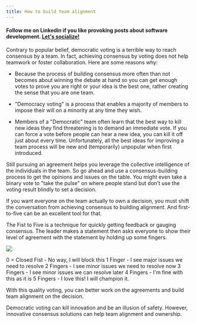 ```yaml
---
title: How to build team alignment
---
```


#### Follow me on Linkedin if you like provoking posts about software development. [Let's socialize!](https://www.linkedin.com/in/alexsandro-souza-dev/detail/recent-activity/shares/)

Contrary to popular belief, democratic voting is a terrible way to reach consensus by a team.
In fact, achieving consensus by voting does not help teamwork or foster collaboration. Here are some reasons why:

- Because the process of building consensus more often than not becomes about winning the debate at hand so you can get enough votes to prove you are right or your idea is the best one, rather creating the sense that you are one team.

- "Democracy voting" is a process that enables a majority of members to impose their will on a minority at any time they wish.

- Members of a "Democratic" team often learn that the best way to kill new ideas they find threatening is to demand an immediate vote. If you can force a vote before people can hear a new idea, you can kill it off just about every time. Unfortunately, all the best ideas for improving a team process will be new and (temporarily) unpopular when first introduced.

Still pursuing an agreement helps you leverage the collective intelligence of the individuals in the team. So go ahead and use a consensus-building process to get the opinions and issues on the table. You might even take a binary vote to "take the pulse" on where people stand but don't use the voting result blindly to set a decision.

If you want everyone on the team actually to own a decision, you must shift the conversation from achieving consensus to building alignment. And first-to-five can be an excellent tool for that.

The Fist to Five is a technique for quickly getting feedback or gauging consensus. The leader makes a statement then asks everyone to show their level of agreement with the statement by holding up some fingers.

<img src="https://blog.lucidmeetings.com/hubfs/decision-making/fist-of-five.svg?t=1503073834215"/>

0 = Closed Fist - No way, I will block this
1 Finger - I see major issues we need to resolve
2 Fingers - I see minor issues we need to resolve now
3 Fingers - I see minor issues we can resolve later
4 Fingers - I'm fine with this as it is
5 Fingers - I love this! I will champion it.

With this quality voting, you can better work on the agreements and build team alignment on the decision.

Democratic voting can kill innovation and be an illusion of safety. However, innovative consensus solutions can help team alignment and ownership.
